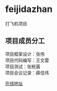 # feijidazhan
打飞机项目
## 项目成员分工
项目框架设计：张伟  
项目代码编写：王文雷  
项目测试：张桄菖  
项目会议记录：薛佳伟  

[在线地址](188.131.188.209)
